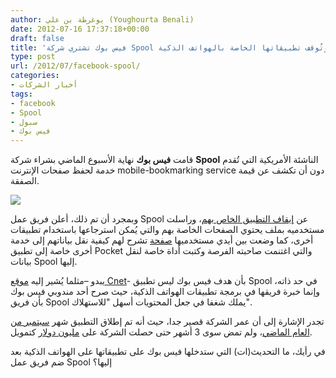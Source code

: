 ```yaml
---
author: يوغرطة بن علي (Youghourta Benali)
date: 2012-07-16 17:37:18+00:00
draft: false
title: 'فيس بوك تشتري شركة Spool الناشئة وتُوقف تطبيقاتها الخاصة بالهواتف الذكية  '
type: post
url: /2012/07/facebook-spool/
categories:
- أخبار الشركات
tags:
- facebook
- Spool
- سبول
- فيس بوك
---
```


قامت **فيس بوك** نهاية الأسبوع الماضي بشراء شركة **Spool** الناشئة الأمريكية التي تُقدم خدمة لحفظ صفحات الإنترنت mobile-bookmarking service دون أن تكشف عن قيمة الصفقة.




[![](http://www.it-scoop.com/wp-content/uploads/2012/07/spool-logo.png)
](http://www.it-scoop.com/wp-content/uploads/2012/07/spool-logo.png)




وبمجرد أن تم ذلك، أعلن فريق عمل Spool عن [إيقاف التطبيق الخاص بهم](http://blog.getspool.com/2012/07/14/spool-has-shut-down-stay-tuned-for-more/)، وراسلت مستخدميه بملف يحتوي الصفحات الخاصة بهم والتي يُمكن استرجاعها باستخدام تطبيقات أخرى، كما وضعت بين أيدي مستخدميها [صفحة](http://blog.getspool.com/instructions/) تشرح لهم كيفية نقل بياناتهم إلى خدمة أخرى خاصة إلى تطبيق Pocket والتي اغتنمت صاحبته الفرصة وكتبت أداة خاصة لنقل بيانات Spool إليها.




يبدو –مثلما يُشير إليه [موقع Cnet](http://news.cnet.com/8301-1023_3-57472471-93/facebook-acquires-mobile-bookmarking-service-spool/?tag=mncol;editorPicks)- بأن هدف فيس بوك ليس تطبيق Spool في حد ذاته، وإنما خبرة فريقها في برمجة تطبيقات الهواتف الذكية، حيث صرح أحد مندوبي فيس بوك بأن فريق Spool يملك شغفا في جعل المحتويات أسهل "للاستهلاك".




تجدر الإشارة إلى أن عمر الشركة قصير جدا، حيث أنه تم إطلاق التطبيق شهر [سبتمبر من العام الماضي](http://blog.getspool.com/2011/09/19/sign-up-for-the-spool-private-beta/)، ولم تمض سوى 3 أشهر حتى حصلت الشركة على [مليون دولار](http://blog.getspool.com/2012/01/04/spool-raises-1-million-in-financing/) كتمويل.




في رأيك، ما التحديث(ات) التي ستدخلها فيس بوك على تطبيقاتها على الهواتف الذكية بعد ضم فريق عمل Spool إليها؟
